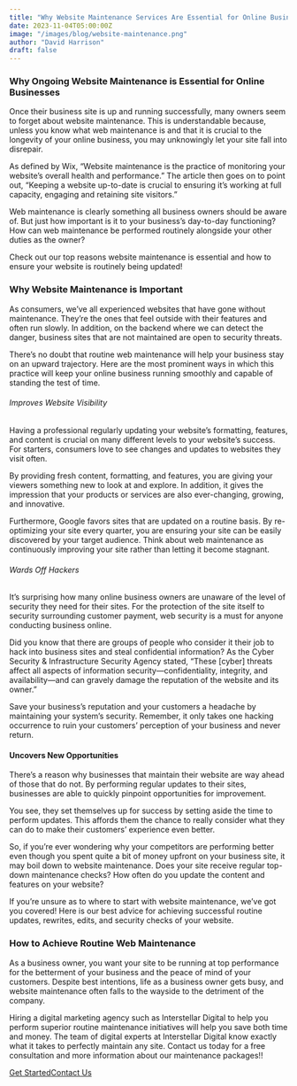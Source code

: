 ```yaml
---
title: "Why Website Maintenance Services Are Essential for Online Businesses"
date: 2023-11-04T05:00:00Z
image: "/images/blog/website-maintenance.png"
author: "David Harrison"
draft: false
---
```



### Why Ongoing Website Maintenance is Essential for Online Businesses

Once their business site is up and running successfully, many owners seem to forget about website maintenance. This is understandable because, unless you know what web maintenance is and that it is crucial to the longevity of your online business, you may unknowingly let your site fall into disrepair.

As defined by Wix, “Website maintenance is the practice of monitoring your website’s overall health and performance.” The article then goes on to point out, “Keeping a website up-to-date is crucial to ensuring it’s working at full capacity, engaging and retaining site visitors.”

Web maintenance is clearly something all business owners should be aware of. But just how important is it to your business’s day-to-day functioning? How can web maintenance be performed routinely alongside your other duties as the owner?

Check out our top reasons website maintenance is essential and how to ensure your website is routinely being updated!

 

### Why Website Maintenance is Important

As consumers, we’ve all experienced websites that have gone without maintenance. They’re the ones that feel outside with their features and often run slowly. In addition, on the backend where we can detect the danger, business sites that are not maintained are open to security threats.

There’s no doubt that routine web maintenance will help your business stay on an upward trajectory. Here are the most prominent ways in which this practice will keep your online business running smoothly and capable of standing the test of time.


###### Improves Website Visibility 

Having a professional regularly updating your website’s formatting, features, and content is crucial on many different levels to your website’s success. For starters, consumers love to see changes and updates to websites they visit often.

By providing fresh content, formatting, and features, you are giving your viewers something new to look at and explore. In addition, it gives the impression that your products or services are also ever-changing, growing, and innovative.

Furthermore, Google favors sites that are updated on a routine basis. By re-optimizing your site every quarter, you are ensuring your site can be easily discovered by your target audience. Think about web maintenance as continuously improving your site rather than letting it become stagnant. 


###### Wards Off Hackers

It’s surprising how many online business owners are unaware of the level of security they need for their sites. For the protection of the site itself to security surrounding customer payment, web security is a must for anyone conducting business online.

Did you know that there are groups of people who consider it their job to hack into business sites and steal confidential information? As the Cyber Security & Infrastructure Security Agency stated, “These [cyber] threats affect all aspects of information security—confidentiality, integrity, and availability—and can gravely damage the reputation of the website and its owner.”

Save your business’s reputation and your customers a headache by maintaining your system’s security. Remember, it only takes one hacking occurrence to ruin your customers’ perception of your business and never return.
 

#### Uncovers New Opportunities 

There’s a reason why businesses that maintain their website are way ahead of those that do not. By performing regular updates to their sites, businesses are able to quickly pinpoint opportunities for improvement.

You see, they set themselves up for success by setting aside the time to perform updates. This affords them the chance to really consider what they can do to make their customers’ experience even better.

So, if you’re ever wondering why your competitors are performing better even though you spent quite a bit of money upfront on your business site, it may boil down to website maintenance. Does your site receive regular top-down maintenance checks? How often do you update the content and features on your website?

If you’re unsure as to where to start with website maintenance, we’ve got you covered! Here is our best advice for achieving successful routine updates, rewrites, edits, and security checks of your website.
 

### How to Achieve Routine Web Maintenance 

As a business owner, you want your site to be running at top performance for the betterment of your business and the peace of mind of your customers. Despite best intentions, life as a business owner gets busy, and website maintenance often falls to the wayside to the detriment of the company.

Hiring a digital marketing agency such as Interstellar Digital to help you perform superior routine maintenance initiatives will help you save both time and money. The team of digital experts at Interstellar Digital know exactly what it takes to perfectly maintain any site. Contact us today for a free consultation and more information about our maintenance packages!!
                        <nav><a data-aos="fade-up-sm" id="js-seo_page2_cta" href="/interstellar-website/contact/" data-n55-enchanted-cta="" data-n55-enchanted-cta-ambient="emit" data-n55-sodapop-id="js-soda-getintouch" data-n55-enchanted-cta-dont-touch="true" data-n55-enchanted-cta-shape-off="true" data-n55-enchanted-cta-hover-an="true" data-n55-enchanted-cta-size="large" data-n55-theme="brand" data-n55-wired4sound-click="vibrate"><span data-n55-wired4sound-hover="3">Get Started</span><span>Contact Us</span></a></nav>

